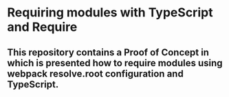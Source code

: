 # Requiring modules with TypeScript and Require #

This repository contains a Proof of Concept in which is presented how to require modules using webpack resolve.root configuration and TypeScript.
----